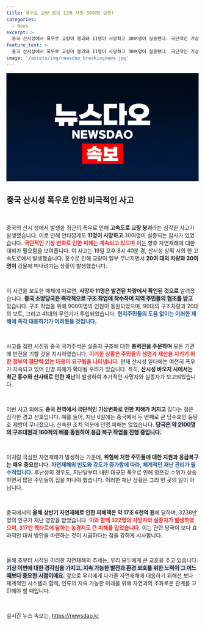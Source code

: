 ```yaml
---
title: 폭우로 교량 붕괴 11명 사망·30여명 실종!
categories:
  - News
excerpt: >
  중국 산시성에서 폭우로 교량이 붕괴돼 11명이 사망하고 30여명이 실종됐다. 극단적인 기상 상황이 계속되는 가운데, 구조 작업이 한창이다. 이 사태의 충격적인 전말을 확인해보세요!
feature_text: >
  중국 산시성에서 폭우로 교량이 붕괴돼 11명이 사망하고 30여명이 실종됐다. 극단적인 기상 상황이 계속되는 가운데, 구조 작업이 한창이다. 이 사태의 충격적인 전말을 확인해보세요!
image: '/assets/img/newsdao_breakingnews.jpg'
---
```


<p><img src="/assets/img/newsdao_breakingnews.jpg" alt="implanttips 속보" /></p>

<h2 data-ke-size="size26">중국 산시성 폭우로 인한 비극적인 사고</h2>

<p data-ke-size="size16">&nbsp;</p>

<p>중국의 산시 성에서 발생한 최근의 폭우로 인해 <strong>고속도로 교량 붕괴</strong>라는 심각한 사고가 발생했습니다. 이로 인해 안타깝게도 <strong>11명이 사망하고</strong> 30여명이 실종되는 참사가 있었습니다. <b><span style="color: #ee2323;">극단적인 기상 변화로 인한 피해는 계속되고 있으며</span></b> 이는 향후 자연재해에 대한 대비가 필요함을 보여줍니다. 이 사고는 19일 오후 8시 40분 경, 산시성 상뤄 시의 한 고속도로에서 발생했습니다. 홍수로 인해 교량이 일부 무너지면서 <strong>20여 대의 차량과 30여명이</strong> 강물에 떠내려가는 상황이 발생했습니다.</p>

<p data-ke-size="size16">&nbsp;</p>

<p>이 사건을 보도한 매체에 따르면, <strong>사망자 11명은 발견된 차량에서 확인된 것으로</strong> 알려졌습니다. <b><span style="background-color: #21538527;">중국 소방당국은 즉각적으로 구조 작업에 착수하며 지역 주민들의 협조를 받고</span></b> 있습니다. 구조 작업을 위해 900여명의 인원이 동원되었으며, 90대의 구조차량과 20대의 보트, 그리고 41대의 무인기가 투입되었습니다. <b><span style="color: #1a5490;">현지주민들의 도움 없이는 이러한 재해에 즉각 대응하기가 어려웠을 것입니다.</span></b></p>

<p data-ke-size="size16">&nbsp;</p>

<p>사고를 접한 시진핑 중국 국가주석은 실종자 구조에 대한 <strong>총력전을 주문하며</strong> 모든 기관에 만전을 기할 것을 지시하였습니다. <b><span style="color: #ee2323;">이러한 상황은 주민들의 생명과 재산을 지키기 위한 정부의 결단력 있는 대응이 요구됨을 나타냅니다.</span></b> 현재 산시성 일대에는 여전히 폭우가 지속되고 있어 인명 피해가 확대될 우려가 있습니다. 특히, <strong>산시성 바오지 시에서는 최근 홍수와 산사태로 인한 재난</strong>이 발생하여 추가적인 사망자와 실종자가 보고되었습니다.</p>

<p data-ke-size="size16">&nbsp;</p>

<p>이번 사고 외에도 <strong>중국 전역에서 극단적인 기상변화로 인한 피해가 커지고</strong> 있다는 점은 심각한 경고 신호입니다. 예를 들어, 지난 6일에는 중국에서 두 번째로 큰 담수호인 둥팅호 제방이 무너졌으나, 신속한 조치 덕분에 인명 피해는 없었습니다. <b><span style="background-color: #21538527;">당국은 약 2100명의 구조대원과 160척의 배를 동원하여 응급 복구 작업을 진행 중입니다.</span></b></p>

<p data-ke-size="size16">&nbsp;</p>

<p>이처럼 극심한 자연재해가 발생하는 가운데, <strong>위험에 처한 주민들에 대한 지원과 응급복구는 매우 중요</strong>합니다. <b><span style="color: #1a5490;">자연재해의 빈도와 강도가 증가함에 따라, 체계적인 재난 관리가 필수적입니다.</span></b> 후난성의 경우도, 지난달부터 내린 대규모 폭우로 인해 양쯔강 수위가 상승하면서 많은 주민들이 집을 떠나야 했습니다. 이러한 재난 상황은 그리 먼 곳의 일이 아닙니다.</p>

<p data-ke-size="size16">&nbsp;</p>

<p>중국에서의 <strong>올해 상반기 자연재해로 인한 피해액은 약 17조 6천억 원</strong>에 달하며, 3238만명의 인구가 재난 영향을 받았습니다. <b><span style="color: #ee2323;">이와 함께 322명의 사망자와 실종자가 발생하였으며, 317만 헥타르에 달하는 농경지도 큰 피해를 입었습니다.</span></b> 이는 관련 당국이 보다 효과적인 대처 방안을 마련하는 것이 시급하다는 점을 강하게 시사합니다.</p>

<p data-ke-size="size16">&nbsp;</p>

<p>올해 초부터 시작된 이러한 자연재해의 추세는, 우리 모두에게 큰 교훈을 주고 있습니다. <b><span style="background-color: #21538527;">기상 이변에 대한 경각심을 가지고, 지속 가능한 발전과 환경 보호를 위한 노력이 그 어느 때보다 중요한 시점이에요.</span></b> 앞으로 우리에게 다가올 자연재해에 대응하기 위해선 보다 체계적인 시스템과 함께, 인류의 지속 가능한 미래를 위해 자연과의 조화로운 관계를 고민해야 할 때입니다.</p>

<p data-ke-size="size16">&nbsp;</p>
실시간 뉴스 속보는, <a href="https://newsdao.kr" rel="dofollow">https://newsdao.kr</a>


